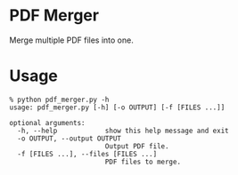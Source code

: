 # PDF Merger
Merge multiple PDF files into one. 

# Usage

```
% python pdf_merger.py -h
usage: pdf_merger.py [-h] [-o OUTPUT] [-f [FILES ...]]

optional arguments:
  -h, --help            show this help message and exit
  -o OUTPUT, --output OUTPUT
                        Output PDF file.
  -f [FILES ...], --files [FILES ...]
                        PDF files to merge.
```
